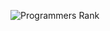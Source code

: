 ![Programmers Rank](https://github.com/kdh044/github-programmers-rank/raw/master/github-programmers-rank/lib/result.svg)
